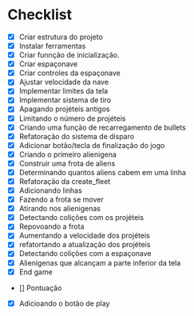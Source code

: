 # Checklist

 - [x] Criar estrutura do projeto
 - [x] Instalar ferramentas
 - [x] Criar funnção de inicialização.
 - [x] Criar espaçonave
 - [x] Criar controles da espaçonave
 - [x] Ajustar velocidade da nave
 - [x] Implementar limites da tela
 - [x] Implementar sistema de tiro
 - [x] Apagando projéteis antigos
 - [x] Limitando o número de projéteis
 - [x] Criando uma função de recarregamento de bullets
 - [x] Refatoração do sistema de disparo
 - [x] Adicionar botão/tecla de finalização do jogo
 - [x] Criando o primeiro alienigena
 - [x] Construir uma frota de aliens
 - [x] Determinando quantos aliens cabem em uma linha
 - [x] Refatoração da create_fleet
 - [x] Adicionando linhas
 - [x] Fazendo a frota se mover
 - [x] Atirando nos alienigenas
 - [x] Detectando colições com os projéteis
 - [x] Repovoando a frota
 - [x] Aumentando a velocidade dos projéteis
 - [x] refatortando a atualização dos projéteis
 - [x] Detectando colições com a espaçonave
 - [x] Alienigenas que alcançam a parte inferior da tela
 - [x] End game
 - [] Pontuação
 - [x] Adicioando o botão de play

 